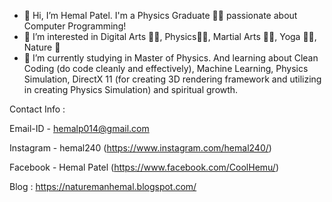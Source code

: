 - 👋 Hi, I’m Hemal Patel. I'm a Physics Graduate 👨‍🎓 passionate about Computer Programming!
- 👀 I’m interested in Digital Arts 👨‍🎨, Physics👨‍🏫, Martial Arts 🧎‍♂, Yoga 🧘‍♂️, Nature 🌳
- 🌱 I’m currently studying in Master of Physics. And learning about Clean Coding (do code cleanly and effectively),
Machine Learning, Physics Simulation, DirectX 11 (for creating 3D rendering framework and utilizing in creating Physics Simulation)
and spiritual growth.

Contact Info :

Email-ID  - hemalp014@gmail.com

Instagram - hemal240 (https://www.instagram.com/hemal240/)

Facebook  - Hemal Patel (https://www.facebook.com/CoolHemu/)

Blog : https://naturemanhemal.blogspot.com/
